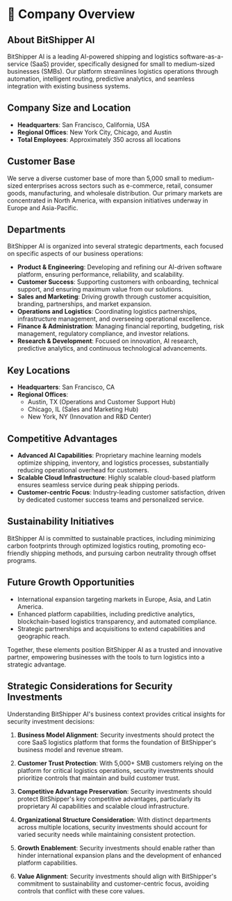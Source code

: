 # 🏢 Company Overview

## **About BitShipper AI**
BitShipper AI is a leading AI-powered shipping and logistics software-as-a-service (SaaS) provider, specifically designed for small to medium-sized businesses (SMBs). Our platform streamlines logistics operations through automation, intelligent routing, predictive analytics, and seamless integration with existing business systems.

## **Company Size and Location**
- **Headquarters**: San Francisco, California, USA  
- **Regional Offices**: New York City, Chicago, and Austin  
- **Total Employees**: Approximately 350 across all locations  

## **Customer Base**
We serve a diverse customer base of more than 5,000 small to medium-sized enterprises across sectors such as e-commerce, retail, consumer goods, manufacturing, and wholesale distribution. Our primary markets are concentrated in North America, with expansion initiatives underway in Europe and Asia-Pacific.

## **Departments**
BitShipper AI is organized into several strategic departments, each focused on specific aspects of our business operations:

- **Product & Engineering**: Developing and refining our AI-driven software platform, ensuring performance, reliability, and scalability.
- **Customer Success**: Supporting customers with onboarding, technical support, and ensuring maximum value from our solutions.
- **Sales and Marketing**: Driving growth through customer acquisition, branding, partnerships, and market expansion.
- **Operations and Logistics**: Coordinating logistics partnerships, infrastructure management, and overseeing operational excellence.
- **Finance & Administration**: Managing financial reporting, budgeting, risk management, regulatory compliance, and investor relations.
- **Research & Development**: Focused on innovation, AI research, predictive analytics, and continuous technological advancements.

## **Key Locations**
- **Headquarters**: San Francisco, CA  
- **Regional Offices**:
  - Austin, TX (Operations and Customer Support Hub)
  - Chicago, IL (Sales and Marketing Hub)
  - New York, NY (Innovation and R&D Center)

## **Competitive Advantages**
- **Advanced AI Capabilities**: Proprietary machine learning models optimize shipping, inventory, and logistics processes, substantially reducing operational overhead for customers.
- **Scalable Cloud Infrastructure**: Highly scalable cloud-based platform ensures seamless service during peak shipping periods.
- **Customer-centric Focus**: Industry-leading customer satisfaction, driven by dedicated customer success teams and personalized service.

## **Sustainability Initiatives**
BitShipper AI is committed to sustainable practices, including minimizing carbon footprints through optimized logistics routing, promoting eco-friendly shipping methods, and pursuing carbon neutrality through offset programs.

## **Future Growth Opportunities**
- International expansion targeting markets in Europe, Asia, and Latin America.
- Enhanced platform capabilities, including predictive analytics, blockchain-based logistics transparency, and automated compliance.
- Strategic partnerships and acquisitions to extend capabilities and geographic reach.

Together, these elements position BitShipper AI as a trusted and innovative partner, empowering businesses with the tools to turn logistics into a strategic advantage.

## **Strategic Considerations for Security Investments**

Understanding BitShipper AI's business context provides critical insights for security investment decisions:

1. **Business Model Alignment**: Security investments should protect the core SaaS logistics platform that forms the foundation of BitShipper's business model and revenue stream.

2. **Customer Trust Protection**: With 5,000+ SMB customers relying on the platform for critical logistics operations, security investments should prioritize controls that maintain and build customer trust.

3. **Competitive Advantage Preservation**: Security investments should protect BitShipper's key competitive advantages, particularly its proprietary AI capabilities and scalable cloud infrastructure.

4. **Organizational Structure Consideration**: With distinct departments across multiple locations, security investments should account for varied security needs while maintaining consistent protection.

5. **Growth Enablement**: Security investments should enable rather than hinder international expansion plans and the development of enhanced platform capabilities.

6. **Value Alignment**: Security investments should align with BitShipper's commitment to sustainability and customer-centric focus, avoiding controls that conflict with these core values.
